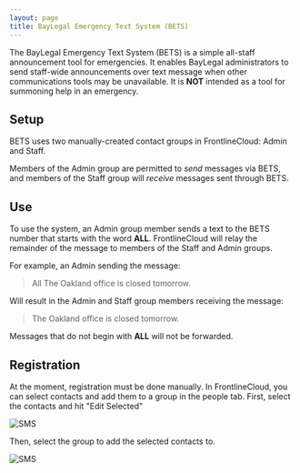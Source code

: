 ```yaml
---
layout: page
title: BayLegal Emergency Text System (BETS)
---
```


The BayLegal Emergency Text System (BETS) is a simple all-staff announcement tool for emergencies. It enables BayLegal administrators to send staff-wide announcements over text message when other communications tools may be unavailable. It is **NOT** intended as a tool for summoning help in an emergency.

## Setup
BETS uses two manually-created contact groups in FrontlineCloud: Admin and Staff. 

Members of the Admin group are permitted to *send* messages via BETS, and members of the Staff group will *receive* messages sent through BETS. 


## Use
To use the system, an Admin group member sends a text to the BETS number that starts with the word **ALL**. FrontlineCloud will relay the remainder of the message to members of the Staff and Admin groups.

For example, an Admin sending the message:

> All The Oakland office is closed tomorrow.

Will result in the Admin and Staff group members receiving the message:

> The Oakland office is closed tomorrow.

Messages that do not begin with **ALL** will not be forwarded.


## Registration
At the moment, registration must be done manually. In FrontlineCloud, you can select contacts and add them to a group in the people tab. First, select the contacts and hit "Edit Selected"

![SMS](../images/bets_edit_group.jpg)

Then, select the group to add the selected contacts to.

![SMS](../images/bets_add_to_group.jpg)

